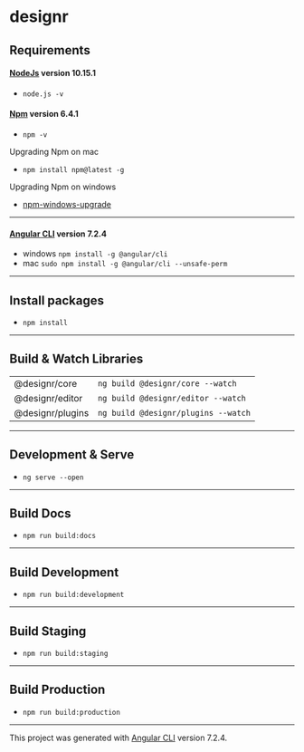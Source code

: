 # designr

## Requirements

#### [NodeJs](https://nodejs.org/it/) version 10.15.1
* `node.js -v`  

#### [Npm](https://www.npmjs.com/) version 6.4.1
* `npm -v`

Upgrading Npm on mac
* `npm install npm@latest -g`

Upgrading Npm on windows
* [npm-windows-upgrade](https://www.npmjs.com/package/npm-windows-upgrade) 

___

#### [Angular CLI](https://github.com/angular/angular-cli) version 7.2.4
* windows `npm install -g @angular/cli`  
* mac `sudo npm install -g @angular/cli --unsafe-perm`

___

## Install packages

* `npm install`

___

## Build & Watch Libraries

| | |
|------------------|-|
| @designr/core    | `ng build @designr/core --watch` |
| @designr/editor  | `ng build @designr/editor --watch` |  
| @designr/plugins | `ng build @designr/plugins --watch` |

___

## Development & Serve

* `ng serve --open`

___

## Build Docs

* `npm run build:docs`

___

## Build Development

* `npm run build:development`

___

## Build Staging

* `npm run build:staging`

___

## Build Production

* `npm run build:production`

___

This project was generated with [Angular CLI](https://github.com/angular/angular-cli) version 7.2.4.

<!--

## Development server

Run `ng serve` for a dev server. Navigate to `http://localhost:4200/`. The app will automatically reload if you change any of the source files.

## Code scaffolding

Run `ng generate component component-name` to generate a new component. You can also use `ng generate directive|pipe|service|class|guard|interface|enum|module`.

## Build

Run `ng build` to build the project. The build artifacts will be stored in the `dist/` directory. Use the `--prod` flag for a production build.

## Running unit tests

Run `ng test` to execute the unit tests via [Karma](https://karma-runner.github.io).

## Running end-to-end tests

Run `ng e2e` to execute the end-to-end tests via [Protractor](http://www.protractortest.org/).

## Further help

To get more help on the Angular CLI use `ng help` or go check out the [Angular CLI README](https://github.com/angular/angular-cli/blob/master/README.md).

-->
